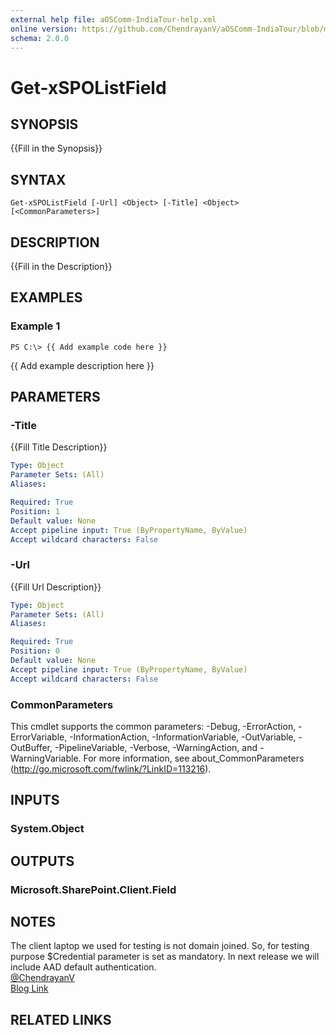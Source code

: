 ```yaml
---
external help file: aOSComm-IndiaTour-help.xml
online version: https://github.com/ChendrayanV/aOSComm-IndiaTour/blob/master/docs/Get-xSPOListField.md
schema: 2.0.0
---
```


# Get-xSPOListField

## SYNOPSIS
{{Fill in the Synopsis}}

## SYNTAX

```
Get-xSPOListField [-Url] <Object> [-Title] <Object> [<CommonParameters>]
```

## DESCRIPTION
{{Fill in the Description}}

## EXAMPLES

### Example 1
```
PS C:\> {{ Add example code here }}
```

{{ Add example description here }}

## PARAMETERS

### -Title
{{Fill Title Description}}

```yaml
Type: Object
Parameter Sets: (All)
Aliases: 

Required: True
Position: 1
Default value: None
Accept pipeline input: True (ByPropertyName, ByValue)
Accept wildcard characters: False
```

### -Url
{{Fill Url Description}}

```yaml
Type: Object
Parameter Sets: (All)
Aliases: 

Required: True
Position: 0
Default value: None
Accept pipeline input: True (ByPropertyName, ByValue)
Accept wildcard characters: False
```

### CommonParameters
This cmdlet supports the common parameters: -Debug, -ErrorAction, -ErrorVariable, -InformationAction, -InformationVariable, -OutVariable, -OutBuffer, -PipelineVariable, -Verbose, -WarningAction, and -WarningVariable. For more information, see about_CommonParameters (http://go.microsoft.com/fwlink/?LinkID=113216).

## INPUTS

### System.Object

## OUTPUTS

### Microsoft.SharePoint.Client.Field

## NOTES
The client laptop we used for testing is not domain joined. So, for testing purpose $Credential parameter is set 
as mandatory. In next release we will include AAD default authentication.  
[@ChendrayanV](https://twitter.com/ChendrayanV)  
[Blog Link](http://chen.about-powershell.com)

## RELATED LINKS

